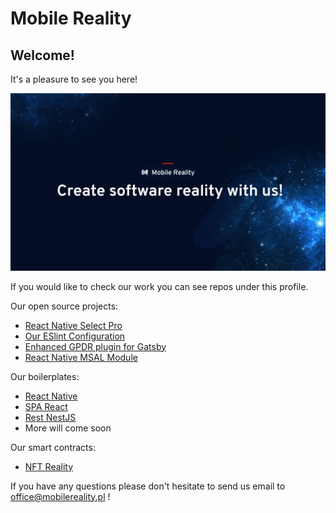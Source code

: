 # Mobile Reality
## Welcome!

It's a pleasure to see you here!

![banner](./assets/banner.jpg)

If you would like to check our work you can see repos under this profile.

Our open source projects:
* [React Native Select Pro](https://github.com/MobileReality/react-native-select-pro)
* [Our ESlint Configuration](https://github.com/MobileReality/eslint-config)
* [Enhanced GPDR plugin for Gatsby](https://github.com/MobileReality/gatsby-plugin-gdpr-cookies)
* [React Native MSAL Module](https://github.com/MobileReality/react-native-msal-module)

Our boilerplates:

* [React Native](https://github.com/MobileReality/react-native-boilerplate)
* [SPA React](https://github.com/MobileReality/spa-react)
* [Rest NestJS](https://github.com/MobileReality/nestjs-rest)
* More will come soon

Our smart contracts:
* [NFT Reality](https://github.com/MobileReality/nft-reality-contracts)

If you have any questions please don't hesitate to send us email to office@mobilereality.pl !


